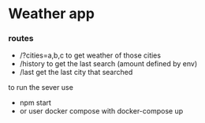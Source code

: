 # Weather app

### routes

-   /?cities=a,b,c to get weather of those cities
-   /history to get the last search (amount defined by env)
-   /last get the last city that searched

to run the sever use

-   npm start
-   or user docker compose with docker-compose up
